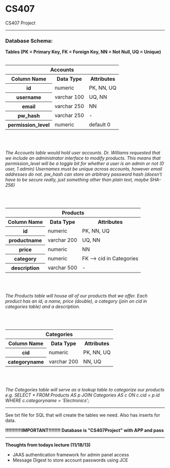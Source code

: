 CS407
=====

CS407 Project

<hr />

<h3>Database Schema:</h3>

<b>Tables (PK = Primary Key, FK = Foreign Key, NN = Not Null, UQ = Unique)</b>
<br /><br />
<table>
 <tr><th colspan='3'>Accounts</th></tr>
 <tr><th>Column Name</th><th>Data Type</th><th>Attributes</th></tr>
 <tr><th>id</th><td>numeric</td><td>PK, NN, UQ</td></tr>
 <tr><th>username</th><td>varchar 100</td><td>UQ, NN</td></tr>
 <tr><th>email</th><td>varchar 250</td><td>NN</td></tr>
 <tr><th>pw_hash</th><td>varchar 250</td><td>-</td></tr>
 <tr><th>permission_level</th><td>numeric</td><td>default 0</td></tr>
</table>
<br /><br />
<p>
<i>The Accounts table would hold user accounts.
Dr. Williams requested that we include an administrator interface to modify products.
This means that permission_level will be a toggle bit for whether a user is an admin or not (0 user, 1 admin)
Usernames must be unique across accounts, however email addresses do not. pw_hash can store an arbitrary password
hash (doesn't have to be secure really, just something other than plain text, maybe SHA-256)</i>
</p>
<br /><br />
<table>
 <tr><th colspan='3'>Products</th></tr>
 <tr><th>Column Name</th><th>Data Type</th><th>Attributes</th></tr>
 <tr><th>id</th><td>numeric</td><td>PK, NN, UQ</td></tr>
 <tr><th>productname</th><td>varchar 200</td><td>UQ, NN</td></tr>
 <tr><th>price</th><td>numeric</td><td>NN</td></tr>
 <tr><th>category</th><td>numeric</td><td>FK --> cid in Categories</td></tr>
 <tr><th>description</th><td>varchar 500</td><td>-</td></tr>
</table>
<br /><br />
<p>
<i>The Products table will house all of our products that we offer. Each product has an id, a name, price (double),
a category (join on cid in categories table) and a description.</i>
</p>
<br /><br />
<table>
 <tr><th colspan='3'>Categories</th></tr>
 <tr><th>Column Name</th><th>Data Type</th><th>Attributes</th></tr>
 <tr><th>cid</th><td>numeric</td><td>PK, NN, UQ</td></tr>
 <tr><th>categoryname</th><td>varchar 200</td><td>NN, UQ</td></tr>
</table>
<br /><br />
<p>
 <i>The Categories table will serve as a lookup table to categorize our products
e.g.
SELECT *
FROM Products AS p
JOIN Categories AS c
ON c.cid = p.id
WHERE c.categoryname = 'Electronics';</i>
</p>

<hr />

<p>See txt file for SQL that will create the tables we need.  Also has inserts for data.

<b>!!!!!!!!!!!IMPORTANT!!!!!!!!   Database is "CS407Project" with APP and pass</b>


<hr />

<b>Thoughts from todays lecture (11/18/13)</b>

<ul>
<li>JAAS authentication framework for admin panel access</li>
<li>Message Digest to store account passwords using JCE</li>
</ul>

